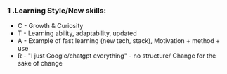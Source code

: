 ### 1 .Learning Style/New skills:
- C - Growth & Curiosity 	
- T - Learning ability, adaptability, updated 	
- A - Example of fast learning (new tech, stack), Motivation + method + use	
- R - "I just Google/chatgpt everything" - no structure/ Change for the sake of change

